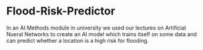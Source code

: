 # Flood-Risk-Predictor
In an AI Methods module in university we used our lectures on Artificial Nueral Networks to create an AI model which trains itself on some data and can predict whether a location is a high risk for flooding.
